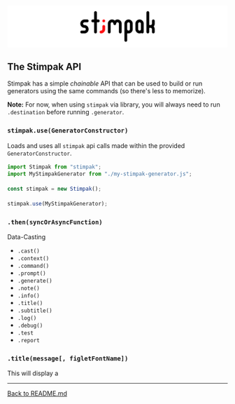[![](./images/stimpak-logo.png?raw=true)](./README.md)

## The Stimpak API

Stimpak has a simple *chainable* API that can be used to build or run generators using the same commands (so there's less to memorize).

**Note:** For now, when using `stimpak` via library, you will always need to run `.destination` before running `.generator`.

### `stimpak.use(GeneratorConstructor)`

Loads and uses all `stimpak` api calls made within the provided `GeneratorConstructor`.

``` javascript
import Stimpak from "stimpak";
import MyStimpakGenerator from "./my-stimpak-generator.js";

const stimpak = new Stimpak();

stimpak.use(MyStimpakGenerator);
```

### `.then(syncOrAsyncFunction)`

Data-Casting

* `.cast()`
* `.context()`
* `.command()`
* `.prompt()`
* `.generate()`
* `.note()`
* `.info()`
* `.title()`
* `.subtitle()`
* `.log()`
* `.debug()`
* `.test`
* `.report`


### `.title(message[, figletFontName])`

This will display a

---

[Back to README.md](./README.md)
